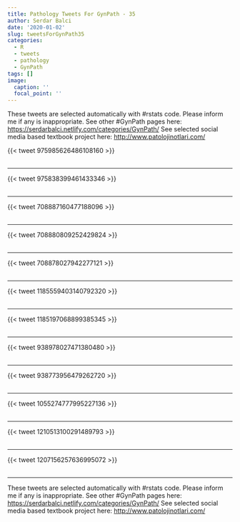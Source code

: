 ```yaml
---
title: Pathology Tweets For GynPath - 35
author: Serdar Balci
date: '2020-01-02'
slug: tweetsForGynPath35
categories:
  - R
  - tweets
  - pathology
  - GynPath
tags: []
image:
  caption: ''
  focal_point: ''
---
```



These tweets are selected automatically with #rstats code. Please inform me if any is inappropriate.
See other #GynPath pages here: https://serdarbalci.netlify.com/categories/GynPath/ 
See selected social media based textbook project here: http://www.patolojinotlari.com/

{{< tweet 975985626486108160 >}}
<br>
<br>
<hr>
{{< tweet 975838399461433346 >}}
<br>
<br>
<hr>
{{< tweet 708887160477188096 >}}
<br>
<br>
<hr>
{{< tweet 708880809252429824 >}}
<br>
<br>
<hr>
{{< tweet 708878027942277121 >}}
<br>
<br>
<hr>
{{< tweet 1185559403140792320 >}}
<br>
<br>
<hr>
{{< tweet 1185197068899385345 >}}
<br>
<br>
<hr>
{{< tweet 938978027471380480 >}}
<br>
<br>
<hr>
{{< tweet 938773956479262720 >}}
<br>
<br>
<hr>
{{< tweet 1055274777995227136 >}}
<br>
<br>
<hr>
{{< tweet 1210513100291489793 >}}
<br>
<br>
<hr>
{{< tweet 1207156257636995072 >}}
<br>
<br>
<hr>


These tweets are selected automatically with #rstats code. Please inform me if any is inappropriate.
See other #GynPath pages here: https://serdarbalci.netlify.com/categories/GynPath/ 
See selected social media based textbook project here: http://www.patolojinotlari.com/
